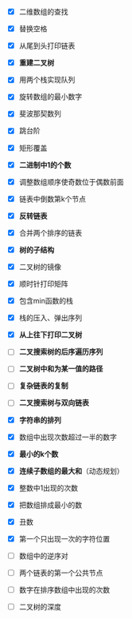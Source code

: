 - [x] 二维数组的查找
- [x] 替换空格
- [x] 从尾到头打印链表
- [x] **重建二叉树**
- [x] 用两个栈实现队列
- [x] 旋转数组的最小数字
- [x] 斐波那契数列
- [x] 跳台阶
- [x] 矩形覆盖
- [x] **二进制中1的个数**
- [x] 调整数组顺序使奇数位于偶数前面
- [x] 链表中倒数第k个节点
- [x] **反转链表**
- [x] 合并两个排序的链表
- [x] **树的子结构**
- [x] 二叉树的镜像
- [x] 顺时针打印矩阵
- [x] 包含min函数的栈
- [x] 栈的压入、弹出序列
- [x] **从上往下打印二叉树**
- [ ] **二叉搜索树的后序遍历序列**
- [ ] **二叉树中和为某一值的路径**
- [ ] **复杂链表的复制**
- [ ] **二叉搜索树与双向链表**
- [x] **字符串的排列**
- [x] 数组中出现次数超过一半的数字
- [x] **最小的k个数**
- [x] **连续子数组的最大和**（动态规划）
- [x] 整数中1出现的次数
- [x] 把数组排成最小的数
- [x] 丑数
- [x] 第一个只出现一次的字符位置
- [ ] 数组中的逆序对
- [ ] 两个链表的第一个公共节点
- [ ] 数字在排序数组中出现的次数
- [ ] 二叉树的深度



